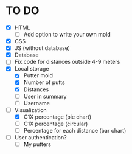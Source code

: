 # TO DO
- [x] HTML
  - [ ] Add option to write your own mold
- [x] CSS
- [x] JS (without database)
- [x] Database
- [ ] Fix code for distances outside 4-9 meters
- [x] Local storage
  - [x] Putter mold
  - [x] Number of putts
  - [x] Distances
  - [ ] User in summary
  - [ ] Username
- [ ] Visualization
  - [x] C1X percentage (pie chart)
  - [ ] C1X percentage (circular)
  - [ ] Percentage for each distance (bar chart)
- [ ] User authentication?
  - [ ] My putters